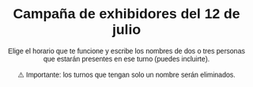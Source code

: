 <html lang="es">
<head>
  <meta charset="UTF-8" />
  <meta name="viewport" content="width=device-width, initial-scale=1.0"/>
  <title>Turnos campaña exhibidor</title>
  <style>
    body {
      font-family: Arial, sans-serif;
      text-align: center;
    }

    .turno {
      margin: 10px;
      padding: 10px;
      border: 1px solid black;
      display: inline-block;
      cursor: pointer;
      white-space: pre-line;
      width: 200px;
    }

    .ocupado {
      background-color: lightgray;
      cursor: not-allowed;
    }

    /* Modal */
    .modal {
      display: none;
      position: fixed;
      z-index: 999;
      left: 0;
      top: 0;
      width: 100%;
      height: 100%;
      overflow: auto;
      background-color: rgba(0, 0, 0, 0.5);
    }

    .modal-content {
      background-color: #fff;
      margin: 10% auto;
      padding: 20px;
      border: 1px solid #888;
      width: 300px;
      text-align: left;
      border-radius: 10px;
    }

    .modal-content input {
      width: 100%;
      padding: 8px;
      margin-top: 10px;
      margin-bottom: 10px;
    }

    .modal-content button {
      padding: 8px 16px;
      margin-right: 10px;
    }
  </style>
</head>
<body>
  <h1>Campaña de exhibidores del 12 de julio</h1>
<p>Elige el horario que te funcione y escribe los nombres de dos o tres personas que estarán presentes en ese turno (puedes incluirte).</p>
<p>⚠️ Importante: los turnos que tengan solo un nombre serán eliminados.</p>
  <div id="turnos"></div>

  <!-- Modal -->
  <div id="turnoModal" class="modal">
    <div class="modal-content">
      <h3>Confirmar Turno</h3>
      <p id="turnoSeleccionadoTexto"></p>
      <input type="text" id="nombreInput" placeholder="Escribe los nombres aquí">
      <br>
      <button id="confirmarBtn">Confirmar</button>
      <button id="cancelarBtn">Cancelar</button>
    </div>
  </div>

  <script type="module">
    import { initializeApp } from "https://www.gstatic.com/firebasejs/9.6.1/firebase-app.js";
    import { getDatabase, ref, get, set, onValue } from "https://www.gstatic.com/firebasejs/9.6.1/firebase-database.js";

    const firebaseConfig = {
      apiKey: "AIzaSyBnm4eifYOOoZ_H03Q0IOCmCs2E1ARPKQ0",
      authDomain: "exhibidores-37a1e.firebaseapp.com",
      databaseURL: "https://exhibidores-37a1e-default-rtdb.firebaseio.com/",
      projectId: "exhibidores-37a1e",
      storageBucket: "exhibidores-37a1e.appspot.com",
      messagingSenderId: "832454027212",
      appId: "1:832454027212:web:50dabadc51b3a559145f69",
      measurementId: "G-2BZD17QEL0"
    };

    const app = initializeApp(firebaseConfig);
    const database = getDatabase(app);

    const turnos = [
      { hora: '07:00 - 09:00', punto: 'Tibabuyes' },
      { hora: '09:00 - 11:00', punto: 'Tibabuyes' },
      { hora: '11:00 - 1:00 p.m.', punto: 'Tibabuyes' },
      { hora: '01:00 - 03:00 p.m.', punto: 'Tibabuyes' },
      { hora: '03:00 - 05:00 p.m.', punto: 'Tibabuyes' },
      { hora: '05:00 - 07:00 p.m.', punto: 'Tibabuyes' },
      { hora: '07:00 - 09:00', punto: 'Afidro' },
      { hora: '09:00 - 11:00', punto: 'Afidro' },
      { hora: '11:00 - 1:00 p.m.', punto: 'Afidro' },
      { hora: '01:00 - 03:00 p.m.', punto: 'Afidro' },
      { hora: '03:00 - 05:00 p.m.', punto: 'Afidro' },
      { hora: '05:00 - 07:00 p.m.', punto: 'Afidro' },
      { hora: '07:00 - 09:00', punto: 'Yaiti' },
      { hora: '09:00 - 11:00', punto: 'Yaiti' },
      { hora: '11:00 - 01:00 p.m.', punto: 'Yaiti' },
      { hora: '01:00 - 03:00 p.m.', punto: 'Yaiti' },
      { hora: '03:00 - 05:00 p.m.', punto: 'Yaiti' },
      { hora: '05:00 - 07:00 p.m.', punto: 'Yaiti' },   
           { hora: '07:00 - 09:00', punto: 'Adicional 2 Cll 143 Cra 127c' },
      { hora: '09:00 - 11:00', punto: 'Adicional 2 Cll 143 Cra 127c' },
      { hora: '11:00 - 01:00 p.m.', punto: 'Adicional 2 Cll 143 Cra 127c' },
      { hora: '01:00 - 03:00 p.m.', punto: 'Adicional 2 Cll 143 Cra 127c' },
      { hora: '03:00 - 05:00 p.m.', punto: 'Adicional 2 Cll 143 Cra 127c' },
      { hora: '05:00 - 07:00 p.m.', punto: 'Adicional 2 Cll 143 Cra 127c' },
      { hora: '07:00 - 09:00', punto: 'Adicional 1 Cll 144 Cra 136a' },
      { hora: '09:00 - 11:00', punto: 'Adicional 1 Cll 144 Cra 136a' },
      { hora: '11:00 - 01:00 p.m.', punto: 'Adicional 1 Cll 144 Cra 136a' },
      { hora: '01:00 - 03:00 p.m.', punto: 'Adicional 1 Cll 144 Cra 136a' },
      { hora: '03:00 - 05:00 p.m.', punto: 'Adicional 1 Cll 144 Cra 136a' },
      { hora: '05:00 - 07:00 p.m.', punto: 'Adicional 1 Cll 144 Cra 136a' },
    ];

    let turnoActualSeleccionado = null;

    function cargarTurnos() {
      const turnosContainer = document.getElementById("turnos");
      turnosContainer.innerHTML = "";

      const turnosRef = ref(database, "turnosOcupados");

      get(turnosRef).then(snapshot => {
        const turnosOcupados = snapshot.val() || {};

        turnos.forEach((turno, index) => {
          const div = document.createElement("div");
          div.className = "turno";
          div.innerText = `${turno.hora} - ${turno.punto}`;

          if (turnosOcupados[index]) {
            div.classList.add("ocupado");
            div.innerText += `\nOcupado por: ${turnosOcupados[index]}`;
          } else {
            div.onclick = () => abrirModal(index);
          }

          turnosContainer.appendChild(div);
        });
      });
    }

    function abrirModal(index) {
      turnoActualSeleccionado = index;
      document.getElementById("turnoSeleccionadoTexto").innerText = `${turnos[index].hora} - ${turnos[index].punto}`;
      document.getElementById("nombreInput").value = "";
      document.getElementById("turnoModal").style.display = "block";
    }

    function cerrarModal() {
      document.getElementById("turnoModal").style.display = "none";
      document.getElementById("nombreInput").value = "";
      turnoActualSeleccionado = null;
    }

    // Confirmar selección
    document.getElementById("confirmarBtn").onclick = () => {
      const nombres = document.getElementById("nombreInput").value.trim();
      if (!nombres) {
        alert("Debes escribir los nombres de las dos o tres personas que estarán en el turno.");
        return;
      }

      const turnoRef = ref(database, `turnosOcupados/${turnoActualSeleccionado}`);
      get(turnoRef).then(snapshot => {
        if (!snapshot.exists()) {
          set(turnoRef, nombres).then(() => {
            cerrarModal();
            alert("Turno registrado con éxito.");
          });
        } else {
          cerrarModal();
          alert("Este turno ya ha sido ocupado.");
        }
      });
    };

    // Cancelar selección
    document.getElementById("cancelarBtn").onclick = () => {
      cerrarModal();
    };

    onValue(ref(database, "turnosOcupados"), cargarTurnos);
  </script>
</body>
</html>

